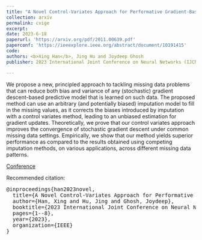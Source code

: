 ```yaml
---
title: "A Novel Control-Variates Approach for Performative Gradient-Based Learners with Missing Data"
collection: arxiv
permalink: cvige
excerpt: 
date: 2023-6-18
paperurl: 'https://arxiv.org/pdf/2011.00639.pdf'
paperconf: 'https://ieeexplore.ieee.org/abstract/document/10191415'
code: 
authors: <b>Xing Han</b>, Jing Hu and Joydeep Ghosh
publisher: 2023 International Joint Conference on Neural Networks (IJCNN).

---
```

We propose a new, principled approach to tackling missing data problems that can reduce both bias and variance of any (stochastic) gradient descent-based predictive model that is learned on such data. The proposed method can use an arbitrary (and potentially biased) imputation model to fill in the missing values, as it corrects the biases introduced by imputation with a control variates method, leading to an unbiased estimation for gradient updates. Theoretically, we prove that our control variates approach improves the convergence of stochastic gradient descent under common missing data settings. Empirically, we show that our method yields superior performance as compared to the results obtained using competing imputation methods, on various applications, across different missing data patterns.


[Conference](https://ieeexplore.ieee.org/abstract/document/10191415)

Recommended citation:
<pre>
@inproceedings{han2023novel,
  title={A Novel Control-Variates Approach for Performative Gradient-Based Learners with Missing Data},
  author={Han, Xing and Hu, Jing and Ghosh, Joydeep},
  booktitle={2023 International Joint Conference on Neural Networks (IJCNN)},
  pages={1--8},
  year={2023},
  organization={IEEE}
}
</pre>